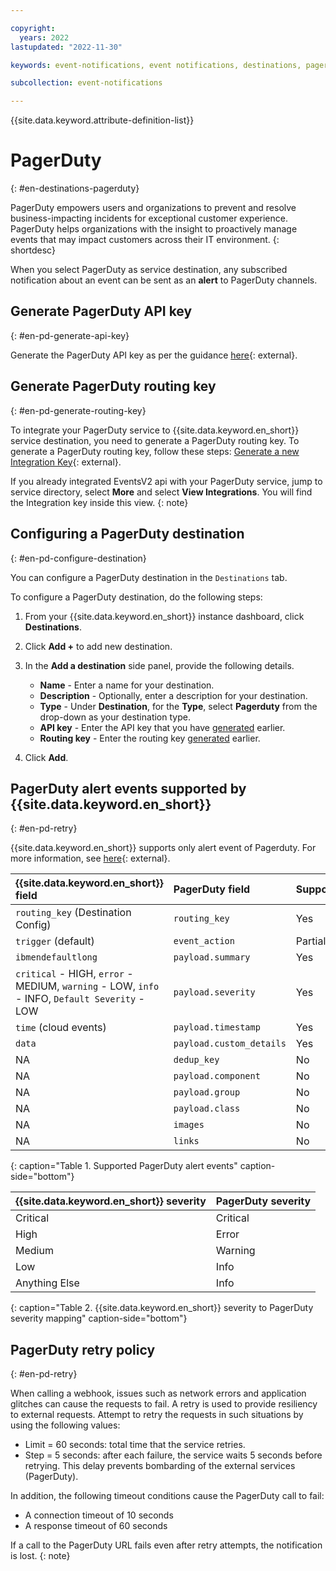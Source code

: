 ```yaml
---

copyright:
  years: 2022
lastupdated: "2022-11-30"

keywords: event-notifications, event notifications, destinations, pagerduty

subcollection: event-notifications

---
```


{{site.data.keyword.attribute-definition-list}}

# PagerDuty
{: #en-destinations-pagerduty}

PagerDuty empowers users and organizations to prevent and resolve business-impacting incidents for exceptional customer experience. PagerDuty helps organizations with the insight to proactively manage events that may impact customers across their IT environment.
{: shortdesc}

When you select PagerDuty as service destination, any subscribed notification about an event can be sent as an **alert** to PagerDuty channels.

## Generate PagerDuty API key
{: #en-pd-generate-api-key}

Generate the PagerDuty API key as per the guidance [here](https://support.pagerduty.com/docs/api-access-keys){: external}.

## Generate PagerDuty routing key
{: #en-pd-generate-routing-key}

To integrate your PagerDuty service to {{site.data.keyword.en_short}} service destination, you need to generate a PagerDuty routing key. To generate a PagerDuty routing key, follow these steps: [Generate a new Integration Key](https://support.pagerduty.com/docs/services-and-integrations#generate-a-new-integration-key){: external}.

If you already integrated EventsV2 api with your PagerDuty service, jump to service directory, select **More** and select **View Integrations**. You will find the Integration key inside this view.
{: note}

## Configuring a PagerDuty destination
{: #en-pd-configure-destination}

You can configure a PagerDuty destination in the `Destinations` tab.

To configure a PagerDuty destination, do the following steps:

1. From your {{site.data.keyword.en_short}} instance dashboard, click **Destinations**.

1. Click **Add +** to add new destination.

1. In the **Add a destination** side panel, provide the following details.

   - **Name** - Enter a name for your destination.
   - **Description** - Optionally, enter a description for your destination.
   - **Type** - Under **Destination**, for the **Type**, select **Pagerduty** from the drop-down as your destination type.
   - **API key** - Enter the API key that you have [generated](#en-pd-generate-api-key) earlier.
   - **Routing key** - Enter the routing key [generated](#en-pd-generate-routing-key) earlier.

1. Click **Add**.

## PagerDuty alert events supported by {{site.data.keyword.en_short}}
{: #en-pd-retry}

{{site.data.keyword.en_short}} supports only alert event of Pagerduty. For more information, see [here](https://developer.pagerduty.com/docs/ZG9jOjExMDI5NTgx-send-an-alert-event){: external}.

| {{site.data.keyword.en_short}} field | PagerDuty field | Supported |
| :---------- | :---------- | :----------|
| `routing_key` (Destination Config) | `routing_key` | Yes |
| `trigger` (default) | `event_action` | Partial |
| `ibmendefaultlong` | `payload.summary` | Yes |
| `critical` - HIGH, `error` - MEDIUM, `warning` - LOW, `info` - INFO, `Default Severity` - LOW | `payload.severity` | Yes |
| `time` (cloud events) | `payload.timestamp` | Yes |
| `data` | `payload.custom_details` | Yes |
| NA | `dedup_key` | No |
| NA | `payload.component` | No |
| NA | `payload.group` | No |
| NA | `payload.class` | No |
| NA | `images` | No |
| NA | `links` | No |
{: caption="Table 1. Supported PagerDuty alert events" caption-side="bottom"}

| {{site.data.keyword.en_short}} severity | PagerDuty severity |
| :---------- | :---------- |
| Critical | Critical |
| High | Error |
| Medium | Warning |
| Low | Info |
| Anything Else | Info |
{: caption="Table 2. {{site.data.keyword.en_short}} severity to PagerDuty severity mapping" caption-side="bottom"}

## PagerDuty retry policy
{: #en-pd-retry}

When calling a webhook, issues such as network errors and application glitches can cause the requests to fail. A retry is used to provide resiliency to external requests. Attempt to retry the requests in such situations by using the following values:

- Limit = 60 seconds: total time that the service retries.
- Step = 5 seconds: after each failure, the service waits 5 seconds before retrying. This delay prevents bombarding of the external services (PagerDuty).

In addition, the following timeout conditions cause the PagerDuty call to fail:

- A connection timeout of 10 seconds
- A response timeout of 60 seconds

If a call to the PagerDuty URL fails even after retry attempts, the notification is lost.
{: note}
